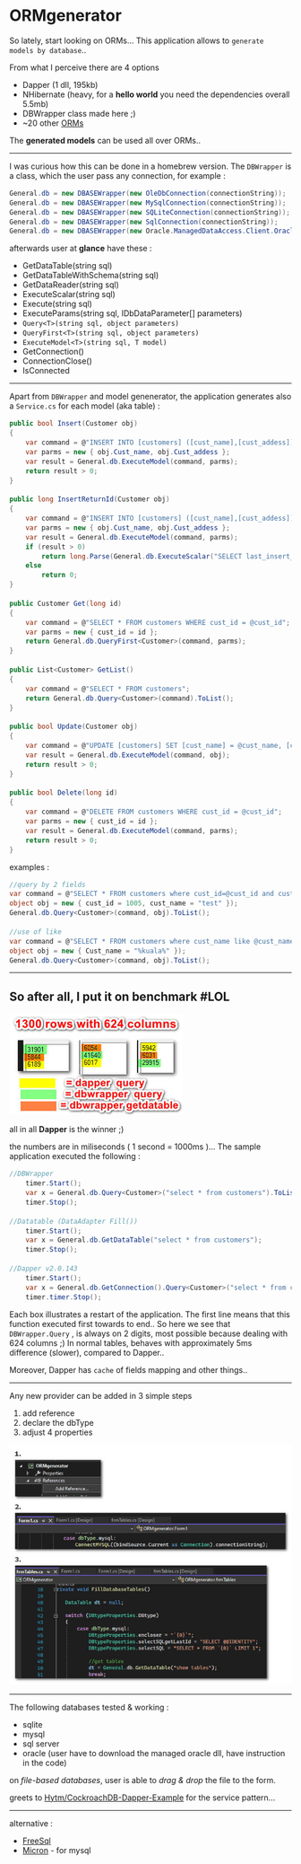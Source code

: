 # ORMgenerator

So lately, start looking on ORMs... This application allows to `generate models by database`..  

From what I perceive there are 4 options 
* Dapper (1 dll, 195kb)
* NHibernate (heavy, for a **hello world** you need the dependencies overall 5.5mb)
* DBWrapper class made here ;) 
* ~20 other [ORMs](https://github.com/pipiscrew/small_prjs/tree/master/csharp_ORMs)

The **generated models** can be used all over ORMs..  

---

I was curious how this can be done in a homebrew version. The `DBWrapper` is a class, which the user pass any connection, for example : 

```csharp
General.db = new DBASEWrapper(new OleDbConnection(connectionString));
General.db = new DBASEWrapper(new MySqlConnection(connectionString));
General.db = new DBASEWrapper(new SQLiteConnection(connectionString));
General.db = new DBASEWrapper(new SqlConnection(connectionString));
General.db = new DBASEWrapper(new Oracle.ManagedDataAccess.Client.OracleConnection(connectionString));
```

afterwards user at **glance** have these :
* GetDataTable(string sql)
* GetDataTableWithSchema(string sql)
* GetDataReader(string sql)
* ExecuteScalar(string sql)
* Execute(string sql)
* ExecuteParams(string sql, IDbDataParameter[] parameters)
* `Query<T>(string sql, object parameters)`
* `QueryFirst<T>(string sql, object parameters)`
* `ExecuteModel<T>(string sql, T model)`
* GetConnection()
* ConnectionClose()
* IsConnected

---

Apart from `DBWrapper` and model genenerator, the application generates also a `Service.cs` for each model (aka table) :

```csharp
public bool Insert(Customer obj)
{
	var command = @"INSERT INTO [customers] ([cust_name],[cust_addess]) VALUES (@cust_name,@cust_addess)";
	var parms = new { obj.Cust_name, obj.Cust_addess };
	var result = General.db.ExecuteModel(command, parms);
	return result > 0;
}

public long InsertReturnId(Customer obj)
{
	var command = @"INSERT INTO [customers] ([cust_name],[cust_addess]) VALUES (@cust_name,@cust_addess)";
	var parms = new { obj.Cust_name, obj.Cust_addess };
	var result = General.db.ExecuteModel(command, parms);
	if (result > 0)
		return long.Parse(General.db.ExecuteScalar("SELECT last_insert_rowid()").ToString());
	else
		return 0;
}

public Customer Get(long id)
{
	var command = @"SELECT * FROM customers WHERE cust_id = @cust_id";
	var parms = new { cust_id = id };
	return General.db.QueryFirst<Customer>(command, parms);
}

public List<Customer> GetList()
{
	var command = @"SELECT * FROM customers";
	return General.db.Query<Customer>(command).ToList();
}

public bool Update(Customer obj)
{
	var command = @"UPDATE [customers] SET [cust_name] = @cust_name, [cust_addess] = @cust_addess where cust_id = @cust_id";
	var result = General.db.ExecuteModel(command, obj);
	return result > 0;
}

public bool Delete(long id)
{
	var command = @"DELETE FROM customers WHERE cust_id = @cust_id";
	var parms = new { cust_id = id };
	var result = General.db.ExecuteModel(command, parms);
	return result > 0;
}
```

examples :
```csharp
//query by 2 fields
var command = @"SELECT * FROM customers where cust_id=@cust_id and cust_name = @cust_name";
object obj = new { cust_id = 1005, cust_name = "test" });
General.db.Query<Customer>(command, obj).ToList();

//use of like
var command = @"SELECT * FROM customers where cust_name like @cust_name";
object obj = new { Cust_name = "%kuala%" });
General.db.Query<Customer>(command, obj).ToList();
```

---

## So after all, I put it on benchmark #LOL

![img](assets/comparison.jpg)

all in all **Dapper** is the winner ;)   

the numbers are in miliseconds ( 1 second = 1000ms )... The sample application executed the following :

```csharp
//DBWrapper
    timer.Start();
    var x = General.db.Query<Customer>("select * from customers").ToList();
    timer.Stop();

//Datatable (DataAdapter Fill())
    timer.Start();
    var x = General.db.GetDataTable("select * from customers");
    timer.Stop();

//Dapper v2.0.143
    timer.Start();
    var x = General.db.GetConnection().Query<Customer>("select * from customers").ToList();
    timer.timer.Stop();
```

Each box illustrates a restart of the application. The first line means that this function executed first towards to end.. So here we see that `DBWrapper.Query` , is always on 2 digits, most possible because dealing with 624 columns ;) In normal tables, behaves with approximately 5ms difference (slower), compared to Dapper..

Moreover, Dapper has `cache` of fields mapping and other things.. 

---

Any new provider can be added in 3 simple steps  
1. add reference
2. declare the dbType
3. adjust 4 properties

![img](assets/add_new_provider.jpg)

---

The following databases tested & working : 
* sqlite
* mysql
* sql server
* oracle (user have to download the managed oracle dll, have instruction in the code)

on *file-based databases*, user is able to *drag & drop* the file to the form.  

greets to [Hytm/CockroachDB-Dapper-Example](https://github.com/Hytm/CockroachDB-Dapper-Example) for the service pattern...  

---

alternative :  
* [FreeSql](https://github.com/dotnetcore/FreeSql)
* [Micron](https://github.com/KimTooFlex/Micron-ORM) - for mysql

